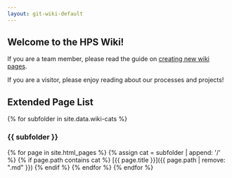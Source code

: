 ```yaml
---
layout: git-wiki-default
---
```

## Welcome to the HPS Wiki!

If you are a team member, please read the guide on [creating new wiki pages](/wiki/Tutorials/new_pages).

If you are a visitor, please enjoy reading about our processes and projects!

## Extended Page List
{% for subfolder in site.data.wiki-cats %}
### {{ subfolder }}
  {% for page in site.html_pages %}
    {% assign cat = subfolder | append: '/' %}
    {% if page.path contains cat %}
[{{ page.title }}]({{ page.path | remove: ".md" }})
    {% endif %}
  {% endfor %}
{% endfor %}
